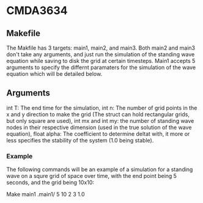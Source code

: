 # CMDA3634

## Makefile
The Makfile has 3 targets: main1, main2, and main3. Both main2 and main3 don't take any arguments, and just run the simulation of the standing wave equation while saving to disk the grid at certain timesteps. Main1 accepts 5 arguments to specify the differnt paramaters for the simulation of the wave equation which will be detailed below.

## Arguments
int T: The end time for the simulation, int n: The number of grid points in the x and y direction to make the grid (The struct can hold rectangular grids, but only square are used), 
int mx and int my: the number of standing wave nodes in their respective dimension (used in the true solution of the wave equation), float alpha: The coefficient to determine deltat with, it more or less specifies the stability of the system (1.0 being stable).

### Example
The following commands will be an example of a simulation for a standing wave on a squre grid of space over time, with the end point being 5 seconds, and the grid being 10x10:

Make main1
.main1/ 5 10 2 3 1.0
